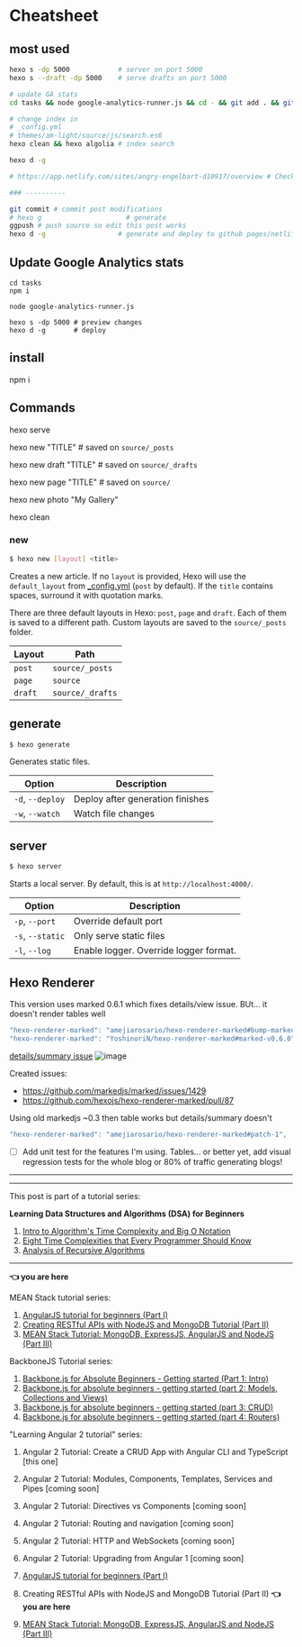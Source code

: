 # Cheatsheet

## most used

```bash
hexo s -dp 5000            # server on port 5000
hexo s --draft -dp 5000    # serve drafts on port 5000

# update GA stats
cd tasks && node google-analytics-runner.js && cd - && git add . && git commit -am 'update ga stats' && ggpush

# change index in
# _config.yml
# themes/am-light/source/js/search.es6
hexo clean && hexo algolia # index search

hexo d -g

# https://app.netlify.com/sites/angry-engelbart-d10917/overview # Check is deployed

### ----------

git commit # commit post modifications
# hexo g                     # generate
ggpush # push source so edit this post works
hexo d -g                  # generate and deploy to github pages/netlify
```

## Update Google Analytics stats
```
cd tasks
npm i

node google-analytics-runner.js

hexo s -dp 5000 # preview changes
hexo d -g       # deploy
```

## install

npm i

## Commands

hexo serve

hexo new "TITLE" # saved on ```source/_posts```

hexo new draft "TITLE" # saved on ```source/_drafts```

hexo new page "TITLE" # saved on ```source/```

hexo new photo "My Gallery"


hexo clean

### new

```bash
$ hexo new [layout] <title>
```

Creates a new article. If no `layout` is provided, Hexo will use the `default_layout` from [_config.yml](configuration.html) (`post` by default). If the `title` contains spaces, surround it with quotation marks.


There are three default layouts in Hexo: `post`, `page` and `draft`. Each of them is saved to a different path. Custom layouts are saved to the `source/_posts` folder.

Layout | Path
--- | ---
`post` | `source/_posts`
`page` | `source`
`draft` | `source/_drafts`

## generate

```bash
$ hexo generate
```

Generates static files.

Option | Description
--- | ---
`-d`, `--deploy` | Deploy after generation finishes
`-w`, `--watch` | Watch file changes

## server

```bash
$ hexo server
```

Starts a local server. By default, this is at `http://localhost:4000/`.

Option | Description
--- | ---
`-p`, `--port` | Override default port
`-s`, `--static` | Only serve static files
`-l`, `--log` | Enable logger. Override logger format.



## Hexo Renderer

This version uses marked 0.6.1 which fixes details/view issue. BUt... it doesn't render tables well

```js
"hexo-renderer-marked": "amejiarosario/hexo-renderer-marked#bump-marked-version",
"hexo-renderer-marked": "YoshinoriN/hexo-renderer-marked#marked-v0.6.0",
```

[details/summary issue](https://github.com/hexojs/hexo-renderer-marked/pull/88)
![image](https://user-images.githubusercontent.com/418605/53490183-0ca6af80-3a61-11e9-9276-d520fc5ddcde.png)

Created issues:
- https://github.com/markedjs/marked/issues/1429
- https://github.com/hexojs/hexo-renderer-marked/pull/87


Using old markedjs ~0.3 then table works but details/summary doesn't

```js
"hexo-renderer-marked": "amejiarosario/hexo-renderer-marked#patch-1",
```

- [ ] Add unit test for the features I'm using. Tables... or better yet, add visual regression tests for the whole blog or 80% of traffic generating blogs!

---



---
This post is part of a tutorial series:

**Learning Data Structures and Algorithms (DSA) for Beginners**
1. [Intro to Algorithm's Time Complexity and Big O Notation](/blog/2018/04/04/how-you-can-change-the-world-learning-data-structures-algorithms-free-online-course-tutorial/)
1. [Eight Time Complexities that Every Programmer Should Know](/blog/2018/04/05/most-popular-algorithms-time-complexity-every-programmer-should-know-free-online-tutorial-course/)
1. [Analysis of Recursive Algorithms](/blog/2018/04/24/Analysis-of-Recursive-Algorithms/)
<!-- 1. Analysis of recursive algorithms **👈 you are here** -->
---




**👈 you are here**

MEAN Stack tutorial series:

1. [AngularJS tutorial for beginners (Part I)](/blog/2014/09/28/angularjs-tutorial-for-beginners-with-nodejs-expressjs-and-mongodb/)
1. [Creating RESTful APIs with NodeJS and MongoDB Tutorial (Part II)](/blog/2014/10/01/creating-a-restful-api-tutorial-with-nodejs-and-mongodb/)
1. [MEAN Stack Tutorial: MongoDB, ExpressJS, AngularJS and NodeJS (Part III)](/blog/2014/10/03/mean-stack-tutorial-mongodb-expressjs-angularjs-nodejs/)


BackboneJS Tutorial series:

1. [Backbone.js for Absolute Beginners - Getting started (Part 1: Intro)](/blog/2012/09/11/backbone-dot-js-for-absolute-beginners-getting-started/)
1. [Backbone.js for absolute beginners - getting started (part 2: Models, Collections and Views)](/blog/2012/09/13/backbone-js-for-absolute-beginners-getting-started-part-2/)
1. [Backbone.js for absolute beginners - getting started (part 3: CRUD)](/blog/2012/09/13/backbonejs-for-absolute-beginners-getting-started-part-3/)
1. [Backbone.js for absolute beginners - getting started (part 4: Routers)](/blog/2012/09/13/backbone-js-for-absolute-beginners-getting-started-part-4/)


"Learning Angular 2 tutorial" series:

1. Angular 2 Tutorial: Create a CRUD App with Angular CLI and TypeScript [this one]
1. Angular 2 Tutorial: Modules, Components, Templates, Services and Pipes  [coming soon]
1. Angular 2 Tutorial: Directives vs Components [coming soon]
1. Angular 2 Tutorial: Routing and navigation [coming soon]
1. Angular 2 Tutorial: HTTP and WebSockets [coming soon]
1. Angular 2 Tutorial: Upgrading from Angular 1 [coming soon]



1. [AngularJS tutorial for beginners (Part I)](/blog/2014/09/28/angularjs-tutorial-for-beginners-with-nodejs-expressjs-and-mongodb/)
1. Creating RESTful APIs with NodeJS and MongoDB Tutorial (Part II) **👈 you are here**
1. [MEAN Stack Tutorial: MongoDB, ExpressJS, AngularJS and NodeJS (Part III)](/blog/2014/10/03/mean-stack-tutorial-mongodb-expressjs-angularjs-nodejs/)
